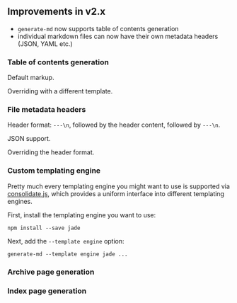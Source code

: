 
## Improvements in v2.x

- `generate-md` now supports table of contents generation
- individual markdown files can now have their own metadata headers (JSON, YAML etc.)

### Table of contents generation

Default markup.

Overriding with a different template.

### File metadata headers

Header format: `---\n`, followed by the header content, followed by `---\n`.

JSON support.

Overriding the header format.

### Custom templating engine

Pretty much every templating engine you might want to use is supported via [consolidate.js](https://github.com/visionmedia/consolidate.js), which provides a uniform interface into different templating engines.

First, install the templating engine you want to use:

    npm install --save jade

Next, add the `--template engine` option:

    generate-md --template engine jade ...

### Archive page generation

### Index page generation


